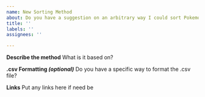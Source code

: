 ```yaml
---
name: New Sorting Method
about: Do you have a suggestion on an arbitrary way I could sort Pokemon?
title: ''
labels: ''
assignees: ''

---
```


**Describe the method**
What is it based on?

**.csv Formatting *(optional)***
Do you have a specific way to format the .csv file?

**Links**
Put any links here if need be
